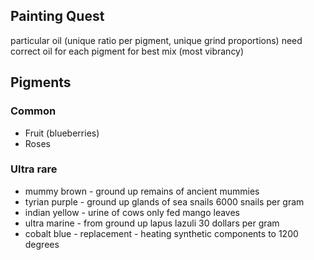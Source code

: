 ## Painting Quest


particular oil (unique ratio per pigment, unique grind proportions)
need correct oil for each pigment for best mix (most vibrancy)

## Pigments
### Common
- Fruit (blueberries)
- Roses

### Ultra rare
- mummy brown - ground up remains of ancient mummies
- tyrian purple - ground up glands of sea snails 6000 snails per gram
- indian yellow - urine of cows only fed mango leaves
- ultra marine - from ground up lapus lazuli 30 dollars per gram
- cobalt blue - replacement - heating synthetic components to 1200 degrees
